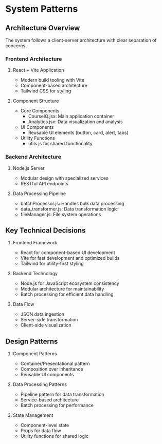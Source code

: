 # System Patterns

## Architecture Overview
The system follows a client-server architecture with clear separation of concerns:

### Frontend Architecture
1. React + Vite Application
   - Modern build tooling with Vite
   - Component-based architecture
   - Tailwind CSS for styling

2. Component Structure
   - Core Components
     * CourseIQ.jsx: Main application container
     * Analytics.jsx: Data visualization and analysis
   - UI Components
     * Reusable UI elements (button, card, alert, tabs)
   - Utility Functions
     * utils.js for shared functionality

### Backend Architecture
1. Node.js Server
   - Modular design with specialized services
   - RESTful API endpoints

2. Data Processing Pipeline
   - batchProcessor.js: Handles bulk data processing
   - data_transformer.js: Data transformation logic
   - fileManager.js: File system operations

## Key Technical Decisions
1. Frontend Framework
   - React for component-based UI development
   - Vite for fast development and optimized builds
   - Tailwind for utility-first styling

2. Backend Technology
   - Node.js for JavaScript ecosystem consistency
   - Modular architecture for maintainability
   - Batch processing for efficient data handling

3. Data Flow
   - JSON data ingestion
   - Server-side transformation
   - Client-side visualization

## Design Patterns
1. Component Patterns
   - Container/Presentational pattern
   - Composition over inheritance
   - Reusable UI components

2. Data Processing Patterns
   - Pipeline pattern for data transformation
   - Service-based architecture
   - Batch processing for performance

3. State Management
   - Component-level state
   - Props for data flow
   - Utility functions for shared logic

